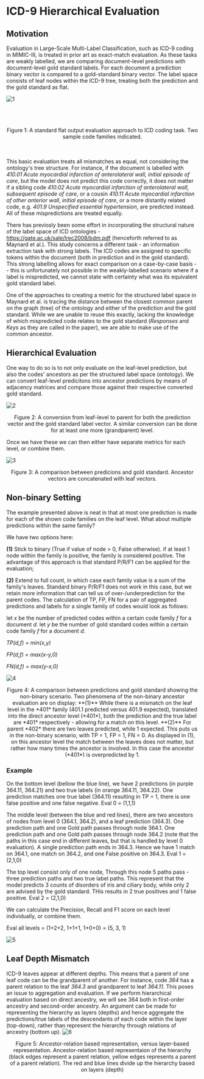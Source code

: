 # ICD-9 Hierarchical Evaluation

## Motivation
Evaluation in Large-Scale Multi-Label Classification, such as ICD-9 coding in MIMIC-III, is treated in prior art as exact-match evaluation. As these tasks are weakly labelled, we are comparing document-level predictions with document-level gold standard labels. For each document a prediction binary vector is compared to a gold-standard binary vector. The label space consists of leaf nodes within the ICD-9 tree, treating both the prediction and the gold standard as flat. 

![1](Images/Standard_Flat_Output.png)
<br><br>
<br><br>
<center>Figure 1: A standard flat output evaluation approach to ICD coding task. Two sample code families indicated.</center>
<br><br>

This basic evaluation treats all mismatches as equal, not considering the ontology's tree structure. For instance, if the document is labelled with *410.01	Acute myocardial infarction of anterolateral wall, initial episode of care*, but the model does not predict this code correctly, it does not matter if a sibling code *410.02 Acute myocardial infarction of anterolateral wall, subsequent episode of care*, or a cousin *410.11 Acute myocardial infarction of other anterior wall, initial episode of care*, or a more distantly related code, e.g. *401.9 Unspecified essential hypertension*, are predicted instead. All of these mispredictions are treated equally.

There has previosly been some effort in incorporating the structural nature of the label space of ICD ontologies - https://gate.ac.uk/sale/lrec2008/bdm.pdf (henceforth referred to as Maynard et al.). This study concerns a different task - an information extraction task with strong labels. The ICD codes are assigned to specific tokens within the document (both in prediction and in the gold standard). This strong labelling allows for exact comparison on a case-by-case basis -- this is unfortunately not possible in the weakly-labelled scenario where if a label is mispredicted, we cannot state with certainty what was its equivalent gold standard label.

One of the approaches to creating a metric for the structured label space in Maynard et al. is tracing the distance between the closest common parent on the graph (tree) of the ontology and either of the prediction and the gold standard. While we are unable to reuse this exactly, lacking the knowledge of which mispredicted code relates to the gold standard (*Responses* and *Keys* as they are called in the paper), we are able to make use of the common ancestor. 

## Hierarchical Evaluation
One way to do so is to not only evaluate on the leaf-level prediction, but also the codes' ancestors as per the structured label space (ontology). We can convert leaf-level predicitons into ancestor predictions by means of adjacency matrices and compare those against their respective converted gold standard.

![2](Images/Standard_Flat_Output_WithParent.png)

<center>Figure 2: A conversion from leaf-level to parent for both the prediction vector and the gold standard label vector. A similar conversion can be done for at least one more (grandparent) level.</center>

Once we have these we can then either have separate metrics for each level, or combine them.

![3](Images/Evaluation_combined.png)

<center>Figure 3: A comparison between predicions and gold standard. Ancestor vectors are concatenated with leaf vectors.</center>

## Non-binary Setting
The example presented above is neat in that at most one prediction is made for each of the shown code families on the leaf level. What about multiple predictions within the same family?

We have two options here:

**(1)** Stick to binary (True if value of node > 0, False otherwise). if at least 1 node within the family is positive, the family is considered positive. The advantage of this approach is that standard P/R/F1 can be applied for the evaluation;

**(2)** Extend to full count, in which case each family value is a sum of the family's leaves. Standard binary P/R/F1 does not work in this case, but we retain more information that can tell us of over-/underprediction for the parent codes. The calculation of TP, FP, FN for a pair of aggregated predictions and labels for a single family of codes would look as follows:

let *x* be the number of predicted codes within a certain code family *f* for a document *d*.
let *y* be the number of gold standard codes within a certain code family *f* for a document *d*.

*TP(d,f) = min(x,y)*

*FP(d,f) = max(x-y,0)*

*FN(d,f) = max(y-x,0)*

![4](Images/Standard_Flat_Output_WithParent_multi.png)

<center>Figure 4: A comparison between predictions and gold standard showing the non-binary scenario. Two phenomena of the non-binary ancestor evaluation are on display: **(1)** While there is a mismatch on the leaf level in the *401* family (401.1 predicted versus 401.9 expected), translated into the direct ancestor level (*401*), both the prediction and the true label are *401* respectively - allowing for a match on this level. **(2)** For parent *402* there are two leaves predicted, while 1 expected. This puts us in the non-binary scenario, with TP = 1, FP = 1, FN = 0. As displayed in (1), on this ancestor level the match between the leaves does not matter, but rather how many times the ancestor is involved. In this case the ancestor (*401*) is overpredicted by 1.</center>

### Example
On the bottom level (bellow the blue line), we have 2 predictions (in purple 364.11, 364.21) and two true labels (in orange 364.11, 364.22). One prediction matches one true label (364.11) resulting in TP = 1, there is one false positive and one false negative. Eval 0 = (1,1,1)

The middle level (between the blue and red lines), there are two ancestors of nodes from level 0 (364.1, 364.2), and a leaf prediction (364.3). One prediction path and one Gold path passes through node 364.1. One prediction path and one Gold path passes through node 364.2 (note that the paths in this case end in different leaves, but that is handled by level 0 evaluation). A single prediction path ends in 364.3. Hence we have 1 match on 364.1, one match on 364.2, and one False positive on 364.3.
Eval 1 = (2,1,0)

The top level consist only of one node, Through this node 5 paths pass - three prediction paths and two true label paths. This represent that the model predicts 3 counts of disorders of iris and ciliary body, while only 2 are advised by the gold standard. THis results in 2 true positives and 1 false positive.
Eval 2 = (2,1,0)

We can calculate the Precision, Recall and F1 score on each level individually, or combine them.

Eval all levels = (1+2+2, 1+1+1, 1+0+0) = (5, 3, 1)


![5](Images/nonbinary_eval_example.png)

## Leaf Depth Mismatch

ICD-9 leaves appear at different depths. This means that a parent of one leaf code can be the grandparent of another. For instance, code *364* has a parent relation to the leaf *364.3* and grandparent to leaf *364.11*. This poses an issue to aggregation and evaluation. If we perform hierarchical evaluation based on direct ancestry, we will see 364 both in first-order ancestry and second-order ancestry. An argument can be made for representing the hierarchy as layers (depths) and hence aggregate the predictions/true labels of the descendants of each code within the layer (top-down), rather than represent the hierarchy through relations of ancestry (bottom up).
![6](Images/combined_representations.png)
<center>Figure 5: Ancestor-relation based representation, versus layer-based representation. Ancestor-relation based representaion of the hierarchy (black edges represent a parent relation, yellow edges represents a parent of a parent relation). The red and blue lines divide up the hierarchy based on layers (depth)</center>

